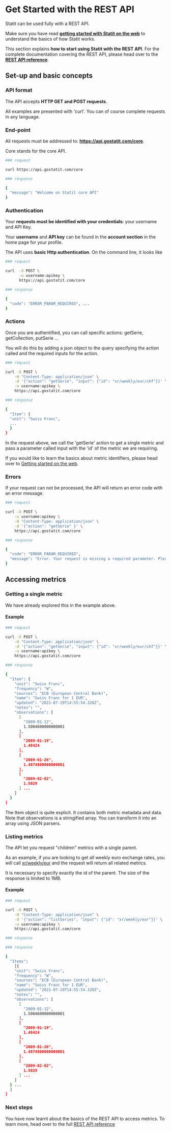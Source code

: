 # **Get Started with the REST API**

Statit can be used fully with a REST API.

Make sure you have read [**getting started with Statit on the web**](/gs/web.md) to understand the basics of how Statit works.

This section explains **how to start using Statit with the REST API**. For the complete documentation covering the REST API, please head over to the [**REST API reference**](/reference/api_rest.md).


## **Set-up and basic concepts**

### API format

The API accepts **HTTP GET and POST requests**.

All examples are presented with 'curl'. You can of course complete requests in any language.


### End-point

All requests must be addressed to: **https://api.gostatit.com/core**.

Core stands for the core API.

```bash
### request

curl https://api.gostatit.com/core

### response

{
  "message": "Welcome on Statit core API"
}

```

### Authentication

Your **requests must be identified with your credentials**: your username and API Key.

Your **username** and **API key** can be found in the **account section** in the home page for your profile.

The API uses **basic Http authentication**. On the command line, it looks like

```bash
### request

curl  -X POST \
      -u username:apikey \
      https://api.gostatit.com/core

### response

{
  "code": "ERROR_PARAM_REQUIRED", ...
}
```

### Actions

Once you are authentified, you can call specific actions: getSerie, getCollection, putSerie ...

You will do this by adding a json object to the query specifying the action called and the required inputs for the action.


```bash
### request

curl -X POST \
    -H "Content-Type: application/json" \
    -d '{"action": "getSerie", "input": {"id": "xr/weekly/eur/chf"}}' \
    -u username:apikey \
    https://api.gostatit.com/core

### response

{
  "Item": {
  "unit": "Swiss Franc",
  ...
  }
}

```

In the request above, we call the 'getSerie' action to get a single metric and pass a parameter called input with the 'id' of the metric we are requiring.

If you would like to learn the basics about metric identifiers, please head over to [Getting started on the web](/gs/web.md).


### Errors

If your request can not be processed, the API will return an error code with an error message.


```bash
### request

curl -X POST \
    -u username:apikey \
    -H "Content-Type: application/json" \
    -d '{"action": "getSerie" }' \
    https://api.gostatit.com/core

### response

{
  "code": "ERROR_PARAM_REQUIRED",
  "message": "Error. Your request is missing a required parameter. Please check the documentation"
}

```


## **Accessing metrics**

### Getting a single metric

We have already explored this in the example above.

#### Example

```bash
### request

curl -X POST \
    -H "Content-Type: application/json" \
    -d '{"action": "getSerie", "input": {"id": "xr/weekly/eur/chf"}}' \
    -u username:apikey \
    https://api.gostatit.com/core

### response

{
  "Item": {
    "unit": "Swiss Franc",
    "frequency": "W",
    "sources": "ECB (European Central Bank)",
    "name": "Swiss Franc for 1 EUR",
    "updated": "2021-07-19T14:55:54.320Z",
    "notes": "",
    "observations": [
      [
        "2009-01-12",
        1.5004600000000001
      ],
      [
        "2009-01-19",
        1.48424
      ],
      [
        "2009-01-26",
        1.4874800000000001
      ],
      [
        "2009-02-02",
        1.5029
      ] ...
    ]
  }
}
```


The Item object is quite explicit. It contains both metric metadata and data. Note that observations is a stringified array. You can transform it into an array using JSON parsers.


### Listing metrics

The API let you request "children" metrics with a single parent.

As an example, if you are looking to get all weekly euro exchange rates, you will call [xr/weekly/eur](https://gostatit.com/xr/weekly/eur) and the request will return all related metrics.

It is necessary to specify exactly the id of the parent. The size of the response is limited to 1MB.


#### Example

```bash
### request

curl -X POST \
    -H "Content-Type: application/json" \
    -d '{"action": "listSeries", "input": {"id": "xr/weekly/eur"}}' \
    -u username:apikey \
    https://api.gostatit.com/core

### response

### response

{
  "Items":
    [{
    "unit": "Swiss Franc",
    "frequency": "W",
    "sources": "ECB (European Central Bank)",
    "name": "Swiss Franc for 1 EUR",
    "updated": "2021-07-19T14:55:54.320Z",
    "notes": "",
    "observations": [
      [
        "2009-01-12",
        1.5004600000000001
      ],
      [
        "2009-01-19",
        1.48424
      ],
      [
        "2009-01-26",
        1.4874800000000001
      ],
      [
        "2009-02-02",
        1.5029
      ] ...
    ]
  } ...
  ]
}
```

### **Next steps**

You have now learnt about the basics of the REST API to access metrics. To learn more, head over to the full [REST API reference](/reference/api_rest.md)
